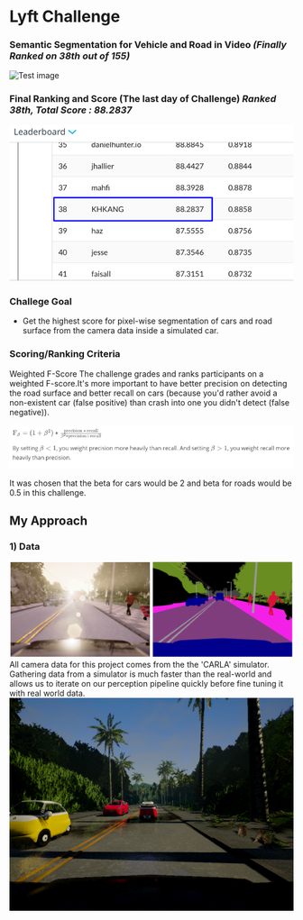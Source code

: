 # Lyft Challenge
### Semantic Segmentation for Vehicle and Road in Video ___(Finally Ranked on 38th out of 155)___
![Test image](https://github.com/KHKANG36/Lyft-Semantic-Segmentation-Challenge/blob/master/data/challenge_result/Main.gif)


### Final Ranking and Score (The last day of Challenge) ___Ranked 38th, Total Score : 88.2837___

![Test image](https://github.com/KHKANG36/Lyft-Semantic-Segmentation-Challenge/blob/master/data/challenge_result/Score.PNG)


### Challege Goal 

- Get the highest score for pixel-wise segmentation of cars and road surface from the camera data inside a simulated car.
 
### Scoring/Ranking Criteria 

Weighted F-Score
The challenge grades and ranks participants on a weighted F-score.It's more important to have better precision on detecting the road surface and better recall on cars (because you'd rather avoid a non-existent car (false positive) than crash into one you didn't detect (false negative)).

![Test image](https://github.com/KHKANG36/Lyft-Semantic-Segmentation-Challenge/blob/master/data/challenge_result/Fscore.png)

It was chosen that the beta for cars would be 2 and beta for roads would be 0.5 in this challenge.

## My Approach
### 1) Data
![Test image](https://github.com/KHKANG36/Lyft-Semantic-Segmentation-Challenge/blob/master/data/carla_data/sample_data.png)
All camera data for this project comes from the the 'CARLA' simulator. Gathering data from a simulator is much faster than the real-world and allows us to iterate on our perception pipeline quickly before fine tuning it with real world data.
![Test image](https://github.com/KHKANG36/Lyft-Semantic-Segmentation-Challenge/blob/master/data/carla_data/10026.png)
